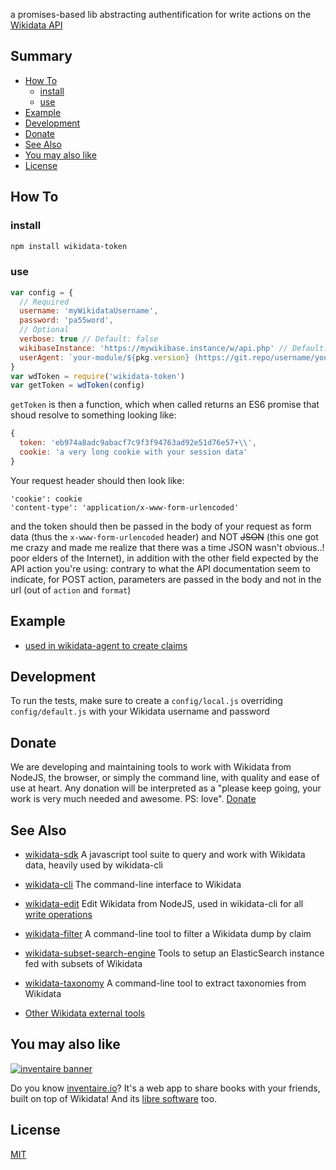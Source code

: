 a promises-based lib abstracting authentification for write actions on the [Wikidata API](https://www.wikidata.org/w/api.php)

## Summary
<!-- START doctoc generated TOC please keep comment here to allow auto update -->
<!-- DON'T EDIT THIS SECTION, INSTEAD RE-RUN doctoc TO UPDATE -->


- [How To](#how-to)
  - [install](#install)
  - [use](#use)
- [Example](#example)
- [Development](#development)
- [Donate](#donate)
- [See Also](#see-also)
- [You may also like](#you-may-also-like)
- [License](#license)

<!-- END doctoc generated TOC please keep comment here to allow auto update -->

## How To

### install
```bash
npm install wikidata-token
```

### use
```javascript
var config = {
  // Required
  username: 'myWikidataUsername',
  password: 'pa55word',
  // Optional
  verbose: true // Default: false
  wikibaseInstance: 'https://mywikibase.instance/w/api.php' // Default: https://www.wikidata.org/w/api.php
  userAgent: `your-module/${pkg.version} (https://git.repo/username/your-module)` // Default: to 'wikidata-token/${pkg.version} (${pkg.repository.url})`
}
var wdToken = require('wikidata-token')
var getToken = wdToken(config)

```

`getToken` is then a function, which when called returns an ES6 promise that shoud resolve to something looking like:
```javascript
{
  token: 'eb974a8adc9abacf7c9f3f94763ad92e51d76e57+\\',
  cookie: 'a very long cookie with your session data'
}
```

Your request header should then look like:
```
'cookie': cookie
'content-type': 'application/x-www-form-urlencoded'
```
and the token should then be passed in the body of your request as form data (thus the `x-www-form-urlencoded` header) and NOT ~~JSON~~ (this one got me crazy and made me realize that there was a time JSON wasn't obvious..! poor elders of the Internet), in addition with the other field expected by the API action you're using: contrary to what the API documentation seem to indicate, for POST action, parameters are passed in the body and not in the url (out of `action` and `format`)

## Example

* [used in wikidata-agent to create claims](https://github.com/maxlath/wikidata-agent/blob/master/server/lib/create_claim.coffee)


## Development

To run the tests, make sure to create a `config/local.js` overriding `config/default.js` with your Wikidata username and password

## Donate

We are developing and maintaining tools to work with Wikidata from NodeJS, the browser, or simply the command line, with quality and ease of use at heart. Any donation will be interpreted as a "please keep going, your work is very much needed and awesome. PS: love". [Donate](https://liberapay.com/WikidataJS)

## See Also
* [wikidata-sdk](https://www.npmjs.com/package/wikidata-sdk)
A javascript tool suite to query and work with Wikidata data, heavily used by wikidata-cli

* [wikidata-cli](https://www.npmjs.com/package/wikidata-cli)
The command-line interface to Wikidata

* [wikidata-edit](https://www.npmjs.com/package/wikidata-edit)
Edit Wikidata from NodeJS, used in wikidata-cli for all [write operations](#write-operations)

* [wikidata-filter](https://npmjs.com/package/wikidata-filter)
A command-line tool to filter a Wikidata dump by claim

* [wikidata-subset-search-engine](https://github.com/inventaire/wikidata-subset-search-engine)
Tools to setup an ElasticSearch instance fed with subsets of Wikidata

* [wikidata-taxonomy](https://github.com/nichtich/wikidata-taxonomy)
A command-line tool to extract taxonomies from Wikidata

* [Other Wikidata external tools](https://www.wikidata.org/wiki/Wikidata:Tools/External_tools)

## You may also like

[![inventaire banner](https://inventaire.io/public/images/inventaire-brittanystevens-13947832357-CC-BY-lighter-blue-4-banner-500px.png)](https://inventaire.io)

Do you know [inventaire.io](https://inventaire.io/)? It's a web app to share books with your friends, built on top of Wikidata! And its [libre software](http://github.com/inventaire/inventaire) too.

## License
[MIT](LICENSE.md)
